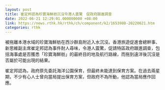 ```yaml
---
layout: post
title: 崔定邦認為珍寶海鮮舫沉沒令港人震驚　促政府跟進調查
date: 2022-06-21 12:29:01.000000000 +08:00
link: https://news.rthk.hk/rthk/ch/component/k2/1653980-20220621.htm
categories: rthk
---
```


被拖離本港水域的珍寶海鮮舫在西沙群島附近入水沉沒。香港旅遊促進會總幹事、新思維副主席崔定邦認為事件耐人尋味，令港人震驚，促請特區政府跟進調查，包括海事處是否獲悉「珍寶海鮮舫」的最終目的地及航行路線，而拖到遠洋後沉沒是否屬於可能出現的結果。

崔定邦認為，政府原先委託海洋公園保育，但最終未能達到保育方案。在過去兩星期，不少有心人士曾向當局提出保育方案，但政府不為所動，他認為當局應作回應。
